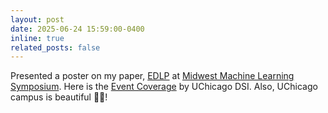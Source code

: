 ```yaml
---
layout: post
date: 2025-06-24 15:59:00-0400
inline: true
related_posts: false
---
```

Presented a poster on my paper, [EDLP](https://arxiv.org/abs/2505.02296) at [Midwest Machine Learning Symposium](https://midwest-ml.org/2025/). Here is the [Event Coverage](https://datascience.uchicago.edu/news/2025-midwest-machine-learning-symposium-demonstrates-regional-excellence/) by UChicago DSI. Also, UChicago campus is beautiful 🐦‍🔥! 

